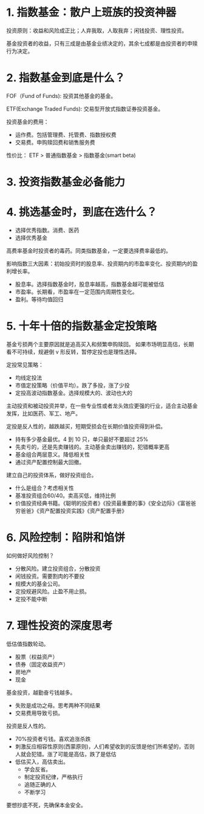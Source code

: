 # 1. 指数基金：散户上班族的投资神器

投资原则：收益和风险成正比；人弃我取，人取我弃；闲钱投资、理性投资。

基金投资者的收益，只有三成是由基金业绩决定的，其余七成都是由投资者的申赎行为决定。

# 2. 指数基金到底是什么？

FOF（Fund of Funds): 投资其他基金的基金。

ETF(Exchange Traded Funds): 交易型开放式指数证券投资基金。

投资基金的费用：

- 运作费。包括管理费、托管费、指数授权费
- 交易费。申购赎回费和销售服务费

性价比： ETF > 普通指数基金 > 指数基金(smart beta)

# 3. 投资指数基金必备能力

# 4. 挑选基金时，到底在选什么？

- 选择优秀指数。消费、医药
- 选择优秀基金

高费率基金时投资者的毒药。同类指数基金，一定要选择费率最低的。

影响指数三大因素：初始投资时的股息率、投资期内的市盈率变化、投资期内的盈利增长率。

- 股息率。选择指数基金时，股息率越高，指数基金越可能被低估
- 市盈率。长期看，市盈率在一定范围内周期性变化。
- 盈利。等待均值回归

# 5. 十年十倍的指数基金定投策略

基金亏损两个主要原因就是追高买入和频繁申购赎回。
如果市场明显高估，长期看不可持续，规避倒 v 形反转，暂停定投也是理性选择。

定投常见策略：

- 均线定投法
- 市值定投策略（价值平均）。跌了多投，涨了少投
- 定投高波动指数基金。选择规模大的、波动也大的

主动投资和被动投资并举，在一些专业性或者龙头效应更强的行业，适合主动基金发挥，比如医药、军工、地产。

定投是反人性的，越跌越买，短期受损会在长期价值投资得到补偿。

- 持有多少基金最优。4 到 10 只，单只最好不要超过 25%
- 先卖亏的，还是先卖赚钱的。主动基金卖出赚钱的，犯错概率更高
- 基金组合两层意义。降低相关性
- 通过资产配置控制最大回撤。

建立自己的投资体系，做好投资组合。

- 什么是组合？考虑相关性
- 基准投资组合60/40。卖高买低，维持比例
- 价值投资经典书籍。《聪明的投资者》《投资最重要的事》《安全边际》《富爸爸穷爸爸》《资产配置投资实践》《资产配置手册》

# 6. 风险控制：陷阱和馅饼

如何做好风险控制？

- 分散风险。建立投资组合，分散投资
- 闲钱投资。需要割肉的不要投
- 规模大的基金公司。
- 定投规避风险。止盈不用止损。
- 定投不能中断

# 7. 理性投资的深度思考

低估值指数轮动。

- 股票（权益资产）
- 债券（固定收益资产）
- 房地产
- 现金

基金投资，越勤奋亏钱越多。

- 失败是成功之母。思考两种不同结果
- 交易费用导致亏损。

投资是反人性的。

- 70%投资者亏钱。喜欢追涨杀跌
- 刺激反应相容性原则(西蒙原则)，人们希望收到的反馈是他们所希望的，否则人就会犯错。涨了可能是高估，跌了是低估
- 低估买入，高估卖出。
     - 学会反省。
     - 制定投资纪律，严格执行
     - 追随正确的人
     - 不断学习

要想抄底不死，先确保本金安全。

